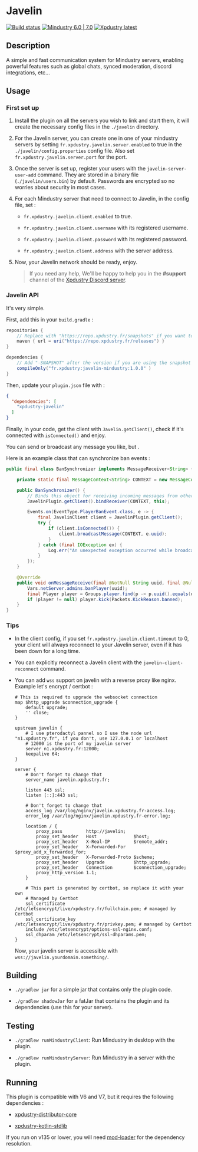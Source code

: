 # Javelin

[![Build status](https://github.com/Xpdustry/Javelin/actions/workflows/build.yml/badge.svg?branch=master&event=push)](https://github.com/Xpdustry/Javelin/actions/workflows/build.yml)
[![Mindustry 6.0 | 7.0 ](https://img.shields.io/badge/Mindustry-6.0%20%7C%207.0-ffd37f)](https://github.com/Anuken/Mindustry/releases)
[![Xpdustry latest](https://repo.xpdustry.fr/api/badge/latest/releases/fr/xpdustry/javelin?color=00FFFF&name=Javelin&prefix=v)](https://github.com/Xpdustry/Javelin/releases)

## Description

A simple and fast communication system for Mindustry servers, enabling powerful features such as
global chats, synced moderation, discord integrations, etc...

## Usage

### First set up

1. Install the plugin on all the servers you wish to link and start them, it will create the
   necessary config files in the `./javelin` directory.

2. For the Javelin server, you can create one in one of your mindustry servers by setting 
   `fr.xpdustry.javelin.server.enabled` to true in the `./javelin/config.properties` config file.
   Also set `fr.xpdustry.javelin.server.port` for the port.

3. Once the server is set up, register your users with the `javelin-server-user-add` command.
   They are stored in a binary file (`./javelin/users.bin`) by default. Passwords are encrypted
   so no worries about security in most cases.

4. For each Mindustry server that need to connect to Javelin, in the config file, set :
   
   - `fr.xpdustry.javelin.client.enabled` to true.

   - `fr.xpdustry.javelin.client.username` with its registered username.

   - `fr.xpdustry.javelin.client.password` with its registered password.

   - `fr.xpdustry.javelin.client.address` with the server address.

5. Now, your Javelin network should be ready, enjoy.

   > If you need any help, We'll be happy to help you in the **#support** channel of
   the [Xpdustry Discord server](https://discord.xpdustry.fr).
   
### Javelin API

It's very simple.

First, add this in your `build.gradle` :

```gradle
repositories {
    // Replace with "https://repo.xpdustry.fr/snapshots" if you want to use the snapshots
    maven { url = uri("https://repo.xpdustry.fr/releases") }
}

dependencies {
    // Add "-SNAPSHOT" after the version if you are using the snapshot repository
    compileOnly("fr.xpdustry:javelin-mindustry:1.0.0" )
}
```

Then, update your `plugin.json` file with :

```json
{
  "dependencies": [
    "xpdustry-javelin"
  ]
}
```

Finally, in your code, get the client with `Javelin.getClient()`, check if it's connected
with `isConnected()` and enjoy.

You can send or broadcast any message you like, but .

Here is an example class that can synchronize ban events :

```java
public final class BanSynchronizer implements MessageReceiver<String> {

    private static final MessageContext<String> CONTEXT = new MessageContext<>("xpdustry-moderation", "ban-sync", String.class);

    public BanSynchronizer() {
        // Binds this object for receiving incoming messages from other servers.
        JavelinPlugin.getClient().bindReceiver(CONTEXT, this);

        Events.on(EventType.PlayerBanEvent.class, e -> {
            final JavelinClient client = JavelinPlugin.getClient();
            try {
                if (client.isConnected()) {
                    client.broadcastMessage(CONTEXT, e.uuid);
                }
            } catch (final IOException ex) {
                Log.err("An unexpected exception occurred while broadcasting a ban.", ex);
            }
        });
    }

    @Override
    public void onMessageReceive(final @NotNull String uuid, final @Nullable String sender) {
        Vars.netServer.admins.banPlayer(uuid);
        final Player player = Groups.player.find(p -> p.uuid().equals(uuid));
        if (player != null) player.kick(Packets.KickReason.banned);
    }
}
```

### Tips

- In the client config, if you set `fr.xpdustry.javelin.client.timeout` to 0, your client will
  always reconnect to your Javelin server, even if it has been down for a long time.

- You can explicitly reconnect a Javelin client with the `javelin-client-reconnect` command.

- You can add `wss` support on javelin with a reverse proxy like nginx.
  Example let's encrypt / certbot :

  ```nginx
  # This is required to upgrade the websocket connection
  map $http_upgrade $connection_upgrade {
      default upgrade;
      '' close;
  }

  upstream javelin {
      # I use pterodactyl pannel so I use the node url "n1.xpdustry.fr", if you don't, use 127.0.0.1 or localhost
      # 12000 is the port of my javelin server
      server n1.xpdustry.fr:12000;
      keepalive 64;
  }

  server {
      # Don't forget to change that
      server_name javelin.xpdustry.fr;

      listen 443 ssl;
      listen [::]:443 ssl;

      # Don't forget to change that
      access_log /var/log/nginx/javelin.xpdustry.fr-access.log;
      error_log /var/log/nginx/javelin.xpdustry.fr-error.log;

      location / {
          proxy_pass         http://javelin;
          proxy_set_header   Host              $host;
          proxy_set_header   X-Real-IP         $remote_addr;
          proxy_set_header   X-Forwarded-For   $proxy_add_x_forwarded_for;
          proxy_set_header   X-Forwarded-Proto $scheme;
          proxy_set_header   Upgrade           $http_upgrade;
          proxy_set_header   Connection        $connection_upgrade;
          proxy_http_version 1.1;
      }

      # This part is generated by certbot, so replace it with your own
      # Managed by Certbot
      ssl_certificate /etc/letsencrypt/live/xpdustry.fr/fullchain.pem; # managed by Certbot
      ssl_certificate_key /etc/letsencrypt/live/xpdustry.fr/privkey.pem; # managed by Certbot
      include /etc/letsencrypt/options-ssl-nginx.conf;
      ssl_dhparam /etc/letsencrypt/ssl-dhparams.pem;
  }
  ```

  Now, your javelin server is accessible with `wss://javelin.yourdomain.something/`.

## Building

- `./gradlew jar` for a simple jar that contains only the plugin code.

- `./gradlew shadowJar` for a fatJar that contains the plugin and its dependencies (use this for
  your server).

## Testing

- `./gradlew runMindustryClient`: Run Mindustry in desktop with the plugin.

- `./gradlew runMindustryServer`: Run Mindustry in a server with the plugin.

## Running

This plugin is compatible with V6 and V7, but it requires the following dependencies :

- [xpdustry-distributor-core](https://github.com/Xpdustry/Distributor)

- [xpdustry-kotlin-stdlib](https://github.com/Xpdustry/KotlinRuntimePlugin)

If you run on v135 or lower, you will need [mod-loader](https://github.com/Xpdustry/ModLoaderPlugin)
for the dependency resolution.
